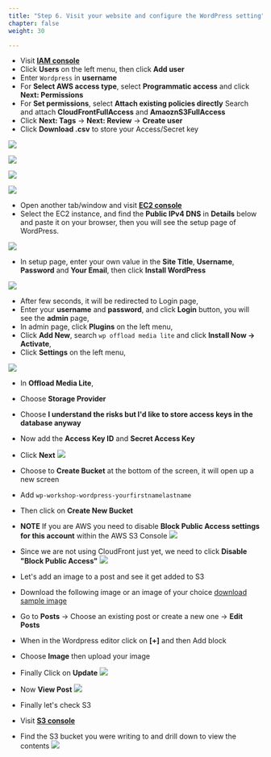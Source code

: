 ```yaml
---
title: "Step 6. Visit your website and configure the WordPress setting"
chapter: false
weight: 30

---
```


* Visit [**IAM console**](https://console.aws.amazon.com/iam/home?region=us-east-1#/home)
* Click **Users** on the left menu, then click **Add user** 
* Enter `Wordpress` in **username**
* For **Select AWS access type**, select **Programmatic access** and click **Next: Permissions**
* For **Set permissions**, select **Attach existing policies directly** Search and attach **CloudFrontFullAccess** and **AmaoznS3FullAccess** 
* Click **Next: Tags** → **Next: Review** → **Create user** 
* Click **Download .csv** to store your Access/Secret key

![](/images/lab1-16.png)

![](/images/lab1-17.png)

![](/images/lab1-18.png)

![](/images/lab1-19.png)


* Open another tab/window and visit [**EC2 console**](https://console.aws.amazon.com/ec2/v2/home?region=us-east-1#Instances:sort=instanceId)
* Select the EC2 instance, and find the **Public IPv4 DNS** in **Details** below and paste it on your browser, then you will see the setup page of WordPress.

![](/images/lab1-20.png)

* In setup page, enter your own value in the **Site Title**, **Username**, **Password** and **Your Email**, then click **Install WordPress**
    
![](/images/lab1-21.png)

* After few seconds, it will be redirected to Login page,
* Enter your **username** and **password**, and click **Login** button, you will see the **admin** page,
* In admin page, click **Plugins** on the left menu,
* Click **Add New**, search `wp offload media lite` and click **Install Now → Activate**,
* Click **Settings** on the left menu,

![](/images/lab1_22_wp_plugin_offload_media_install.png)
* In **Offload Media Lite**,
* Choose **Storage Provider**
* Choose **I understand the risks but I'd like to store access keys in the database anyway**
* Now add the **Access Key ID** and **Secret Access Key**
* Click **Next**
![](/images/lab1_23_access_key_secret_key.png)

* Choose to **Create Bucket** at the bottom of the screen, it will open up a new screen
* Add ``wp-workshop-wordpress-yourfirstnamelastname``
* Then click on **Create New Bucket**
* **NOTE** If you are AWS you need to disable **Block Public Access settings for this account** within the AWS S3 Console
![](/images/lab1_23a_create_bucket.png)

* Since we are not using CloudFront just yet, we need to click **Disable "Block Public Access"**
![](/images/lab1_23b_block_all_public_access.png)
* Let's add an image to a post and see it get added to S3
* Download the following image or an image of your choice [download sample image](https://d1.awsstatic.com/logos/aws-logo-lockups/poweredbyaws/PB_AWS_logo_RGB_REV_SQ.8c88ac215fe4e441dc42865dd6962ed4f444a90d.png)
* Go to **Posts** -> Choose an existing post or create a new one -> **Edit Posts**
* When in the Wordpress editor click on **[+]** and then Add block
* Choose **Image** then upload your image
* Finally Click on **Update**
![](/images/lab1_24modify_wordpress_post.png)
* Now **View Post**
![](/images/lab1_24view_post.png)
* Finally let's check S3
* Visit [**S3 console**](https://s3.console.aws.amazon.com)
* Find the S3 bucket you were writing to and drill down to view the contents
![](/images/lab1_26_bucket_contents.png)
